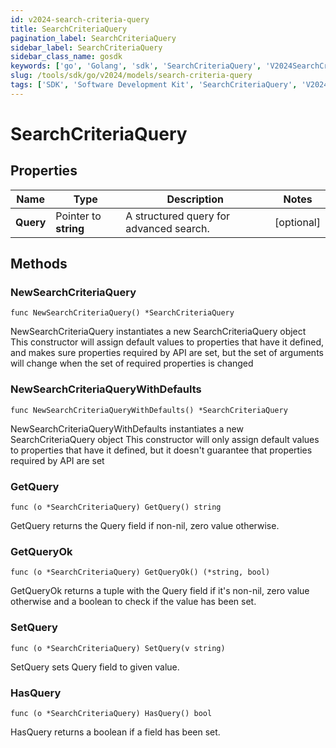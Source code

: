 ```yaml
---
id: v2024-search-criteria-query
title: SearchCriteriaQuery
pagination_label: SearchCriteriaQuery
sidebar_label: SearchCriteriaQuery
sidebar_class_name: gosdk
keywords: ['go', 'Golang', 'sdk', 'SearchCriteriaQuery', 'V2024SearchCriteriaQuery'] 
slug: /tools/sdk/go/v2024/models/search-criteria-query
tags: ['SDK', 'Software Development Kit', 'SearchCriteriaQuery', 'V2024SearchCriteriaQuery']
---
```


# SearchCriteriaQuery

## Properties

Name | Type | Description | Notes
------------ | ------------- | ------------- | -------------
**Query** | Pointer to **string** | A structured query for advanced search. | [optional] 

## Methods

### NewSearchCriteriaQuery

`func NewSearchCriteriaQuery() *SearchCriteriaQuery`

NewSearchCriteriaQuery instantiates a new SearchCriteriaQuery object
This constructor will assign default values to properties that have it defined,
and makes sure properties required by API are set, but the set of arguments
will change when the set of required properties is changed

### NewSearchCriteriaQueryWithDefaults

`func NewSearchCriteriaQueryWithDefaults() *SearchCriteriaQuery`

NewSearchCriteriaQueryWithDefaults instantiates a new SearchCriteriaQuery object
This constructor will only assign default values to properties that have it defined,
but it doesn't guarantee that properties required by API are set

### GetQuery

`func (o *SearchCriteriaQuery) GetQuery() string`

GetQuery returns the Query field if non-nil, zero value otherwise.

### GetQueryOk

`func (o *SearchCriteriaQuery) GetQueryOk() (*string, bool)`

GetQueryOk returns a tuple with the Query field if it's non-nil, zero value otherwise
and a boolean to check if the value has been set.

### SetQuery

`func (o *SearchCriteriaQuery) SetQuery(v string)`

SetQuery sets Query field to given value.

### HasQuery

`func (o *SearchCriteriaQuery) HasQuery() bool`

HasQuery returns a boolean if a field has been set.


